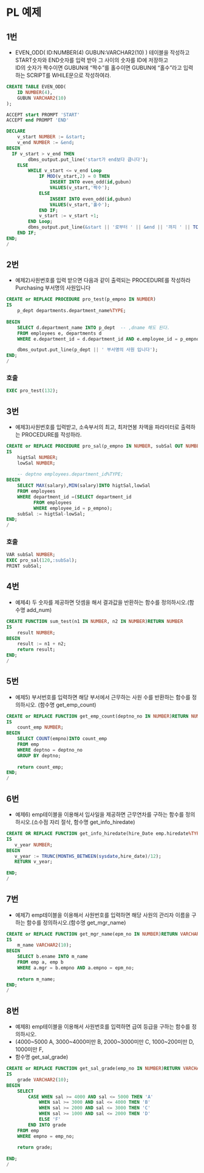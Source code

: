 # PL 예제
## 1번
- EVEN_ODD(
    ID:NUMBER(4) 
    GUBUN:VARCHAR2(10)
) 
테이블을 작성하고 START숫자와 END숫자를 입력 받아 그 사이의 숫자를 ID에 저장하고  
ID의 숫자가 짝수이면 GUBUN에 “짝수”를 홀수이면 GUBUN에 “홀수”라고 입력하는 
SCRIPT를 WHILE문으로 작성하여라.
```sql
CREATE TABLE EVEN_ODD(
    ID NUMBER(4),
    GUBUN VARCHAR2(10)
);

ACCEPT start PROMPT 'START'
ACCEPT end PROMPT 'END'

DECLARE
    v_start NUMBER := &start;
    v_end NUMBER := &end;
BEGIN
  IF v_start > v_end THEN
        dbms_output.put_line('start가 end보다 큽니다');
    ELSE
        WHILE v_start <= v_end Loop
            IF MOD(v_start,2) = 0 THEN
                INSERT INTO even_odd(id,gubun)
                VALUES(v_start,'짝수');
            ELSE
                INSERT INTO even_odd(id,gubun)
                VALUES(v_start,'홀수');
            END IF;
            v_start := v_start +1;
        END Loop;
        dbms_output.put_line(&start || '로부터 ' || &end || '까지 ' || TO_CHAR(&end - &start + 1)||'개의 자료가 입력 되었습니다.');
    END IF;
END;
/
```
## 2번 
- 예제2)사원번호를 입력 받으면 다음과 같이 출력되는 PROCEDURE를 작성하라 Purchasing 부서명의 사원입니다
```sql
CREATE or REPLACE PROCEDURE pro_test(p_empno IN NUMBER)
IS
    p_dept departments.department_name%TYPE;
    
BEGIN
    SELECT d.department_name INTO p_dept  -- ,dname 해도 된다.
    FROM employees e, departments d
    WHERE e.department_id = d.department_id AND e.employee_id = p_empno;

    dbms_output.put_line(p_dept || ' 부서명의 사원 입니다');
END;
/
```
### 호출
```sql
EXEC pro_test(132);
```
## 3번
- 예제3)사원번호를 입력받고, 소속부서의 최고, 최저연봉 차액을 파라미터로 출력하는 PROCEDURE를 작성하라.
```sql
CREATE or REPLACE PROCEDURE pro_sal(p_empno IN NUMBER, subSal OUT NUMBER)
IS
    higtSal NUMBER;
    lowSal NUMBER;
    
    -- deptno employees.department_id%TYPE;
BEGIN
    SELECT MAX(salary),MIN(salary)INTO higtSal,lowSal
    FROM employees
    WHERE department_id =(SELECT department_id
          FROM employees
          WHERE employee_id = p_empno);
    subSal := higtSal-lowSal;
END;
/
```
### 호출
```sql
VAR subSal NUMBER;
EXEC pro_sal(120,:subSal);
PRINT subSal;
```
## 4번
- 예제4) 두 숫자를 제공하면 덧셈을 해서 결과값을 반환하는 함수를 정의하시오.(함수명 add_num)
```sql
CREATE FUNCTION sum_test(n1 IN NUMBER, n2 IN NUMBER)RETURN NUMBER
IS
    result NUMBER;
BEGIN
    result := n1 + n2;
    return result;
END;
/
```
## 5번
- 예제5) 부서번호를 입력하면 해당 부서에서 근무하는 사원 수를 반환하는 함수를 정의하시오. (함수명 get_emp_count)
```sql
CREATE or REPLACE FUNCTION get_emp_count(deptno_no IN NUMBER)RETURN NUMBER
IS
    count_emp NUMBER;
BEGIN
    SELECT COUNT(empno)INTO count_emp
    FROM emp
    WHERE deptno = deptno_no
    GROUP BY deptno;
    
    return count_emp;
END;
/
```
## 6번
- 예제6) emp테이블을 이용해서 입사일을 제공하면 근무연차를 구하는 함수를 정의하시오.(소수점 자리 절삭, 함수명 get_info_hiredate)
``` sql
CREATE OR REPLACE FUNCTION get_info_hiredate(hire_Date emp.hiredate%TYPE)RETURN NUMBER
IS
   v_year NUMBER;
BEGIN
   v_year := TRUNC(MONTHS_BETWEEN(sysdate,hire_date)/12);
   RETURN v_year;
    
END;
/
```
## 7번
- 예제7) emp테이블을 이용해서 사원번호를 입력하면 해당 사원의 관리자 이름을 구하는 함수를 정의하시오.(함수명 get_mgr_name)
```sql
CREATE or REPLACE FUNCTION get_mgr_name(epm_no IN NUMBER)RETURN VARCHAR2
IS
    m_name VARCHAR2(10);
BEGIN
    SELECT b.ename INTO m_name
    FROM emp a, emp b
    WHERE a.mgr = b.empno AND a.empno = epm_no;
    
    return m_name;
END;
/
```
## 8번
- 예제8) emp테이블을 이용해서 사원번호를 입력하면 급여 등급을 구하는 함수를 정의하시오.
- (4000~5000 A, 3000~4000미만 B, 2000~3000미만 C, 1000~200미만 D, 1000미만 F,
- 함수명 get_sal_grade)
```sql
CREATE or REPLACE FUNCTION get_sal_grade(emp_no IN NUMBER)RETURN VARCHAR2
IS
    grade VARCHAR2(10);
BEGIN
    SELECT
        CASE WHEN sal >= 4000 AND sal <= 5000 THEN 'A'
            WHEN sal >= 3000 AND sal <= 4000 THEN 'B'
            WHEN sal >= 2000 AND sal <= 3000 THEN 'C'
            WHEN sal >= 1000 AND sal <= 2000 THEN 'D'
            ELSE 'F'
        END INTO grade
    FROM emp
    WHERE empno = emp_no;
    
    return grade;
    
END;
/
```

